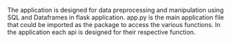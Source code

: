 
The application is designed for data preprocessing and manipulation using SQL and Dataframes in flask application.
app.py is the main application file that could be imported as the package to access the various functions. In the application each api is designed for their respective function.

